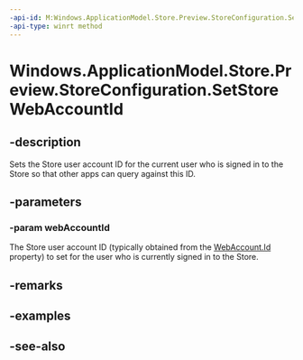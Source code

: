 ----api-id: M:Windows.ApplicationModel.Store.Preview.StoreConfiguration.SetStoreWebAccountId(System.String)
-api-type: winrt method
---<!-- Method syntaxpublic void SetStoreWebAccountId(System.String webAccountId)--># Windows.ApplicationModel.Store.Preview.StoreConfiguration.SetStoreWebAccountId## -descriptionSets the Store user account ID for the current user who is signed in to the Store so that other apps can query against this ID.## -parameters### -param webAccountIdThe Store user account ID (typically obtained from the [WebAccount.Id](../windows.security.credentials/webaccount_id.md) property) to set for the user who is currently signed in to the Store.## -remarks## -examples## -see-also